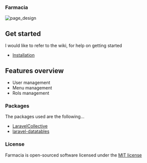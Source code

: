 ### Farmacia
![page_design]()

## Get started

I would like to refer to the wiki, for help on getting started

* [Installation](https://github.com/altamiranoesdras/Farmacia/wiki/Install)

## Features overview
- User management
- Menu management
- Rols management

### Packages
The packages used are the following...

- [LaravelCollective](https://github.com/LaravelCollective/html)
- [laravel-datatables](https://github.com/yajra/laravel-datatables)

### License

Farmacia is open-sourced software licensed under the [MIT license](http://opensource.org/licenses/MIT)
